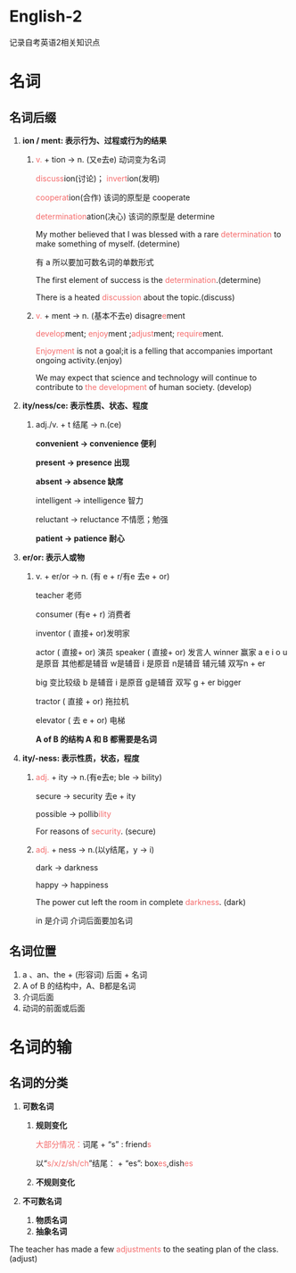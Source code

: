 # English-2
记录自考英语2相关知识点

# 名词

## 名词后缀

1. **ion / ment: 表示行为、过程或行为的结果**

   1. <font color="#F56C6C">v.</font> + tion $\rightarrow$ n. (又e去e) 动词变为名词

      <font color="#F56C6C">discuss</font>ion(讨论)； <font color="#F56C6C">invert</font>ion(发明)

      <font color="#F56C6C">cooperat</font>ion(合作) 该词的原型是 cooperate

      <font color="#F56C6C">determination</font>ation(决心) 该词的原型是 determine

      My mother believed that I was blessed with a rare <font color="#F56C6C">determination</font> to make something of myself. (determine)

      有 a 所以要加可数名词的单数形式

      The first element of success is the <font color="#F56C6C">determination</font>.(determine)

      There is a heated <font color="#F56C6C">discussion</font> about the topic.(discuss)

   2. <font color="#F56C6C">v.</font> + ment $\rightarrow$ n. (基本不去e) disagre<font color="#F56C6C">e</font>ment

      <font color="#F56C6C">develop</font>ment; <font color="#F56C6C">enjoy</font>ment ;<font color="#F56C6C">adjust</font>ment; <font color="#F56C6C">require</font>ment.

      <font color="#F56C6C">Enjoyment</font> is not a goal;it is a felling that accompanies important ongoing activity.(enjoy)

      We may expect that science and technology will continue to contribute to <font color="#F56C6C">the</font> <font color="#F56C6C">development</font> of human society. (develop)

2. **ity/ness/ce: 表示性质、状态、程度**

   1. adj./v. + t 结尾  $\rightarrow$ n.(ce)

      **convenient  $\rightarrow$  convenience 便利**

      **present  $\rightarrow$  presence 出现**

      **absent  $\rightarrow$  absence 缺席**

      intelligent $\rightarrow$  intelligence 智力

      reluctant  $\rightarrow$  reluctance 不情愿；勉强

      **patient  $\rightarrow$  patience 耐心**

3. **er/or: 表示人或物**

   1. v. + er/or $\rightarrow$  n. (有 e + r/有e 去e + or)

      teacher 老师

      consumer (有e + r) 消费者

      inventor ( 直接+ or)发明家 

      actor ( 直接+ or) 演员 speaker ( 直接+ or)  发言人 winner 赢家 a e i o u  是原音 其他都是辅音 w是辅音 i 是原音 n是辅音 辅元辅 双写n  + er

      big 变比较级 b 是辅音 i 是原音 g是辅音 双写 g + er bigger

      tractor ( 直接 + or)  拖拉机

      elevator ( 去 e + or) 电梯

      **A of B 的结构 A 和 B 都需要是名词**

4. **ity/-ness: 表示性质，状态，程度**

   1. <font color="#F56C6C">adj.</font> + ity  $\rightarrow$  n.(有e去e; ble $\rightarrow$  bility)

      secure  $\rightarrow$   security 去e + ity

      possible  $\rightarrow$   pollib<font color="#F56C6C">ility</font>

      For reasons of <font color="#F56C6C">security</font>. (secure)

   2. <font color="#F56C6C">adj.</font> + ness  $\rightarrow$  n.(以y结尾，y $\rightarrow$  i)

      dark  $\rightarrow$  darkness

      happy  $\rightarrow$  happiness

      The power cut left the room in complete <font color="#F56C6C">darkness</font>. (dark)

      in 是介词 介词后面要加名词

      


## 名词位置

1. a 、an、the + (形容词) 后面 + 名词
2. A of B 的结构中，A、B都是名词
3. 介词后面
4. 动词的前面或后面

# 名词的输

## 名词的分类

1. **可数名词**

   1. **规则变化**

      <font color="#F56C6C">大部分情况：</font>词尾 + “s” : friend<font color="#F56C6C">s</font>

      以“<font color="#F56C6C">s/x/z/sh/ch</font>”结尾： + “es”: box<font color="#F56C6C">es</font>,dish<font color="#F56C6C">es</font>

   2. **不规则变化**

2. **不可数名词**

   1. **物质名词**
   2. **抽象名词**

The teacher has made a few <font color="#F56C6C">adjustments</font> to the seating plan of the class. (adjust)





<font color="#F56C6C"></font>
